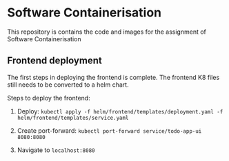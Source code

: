 # Software Containerisation
This repository is contains the code and images for the assignment of Software Containerisation 

## Frontend deployment

The first steps in deploying the frontend is complete. The frontend K8 files still needs to be converted to a helm chart.

Steps to deploy the frontend:

1. Deploy: `kubectl apply -f helm/frontend/templates/deployment.yaml -f helm/frontend/templates/service.yaml`

2. Create port-forward: `kubectl port-forward service/todo-app-ui 8080:8080`
   
3. Navigate to `localhost:8080`